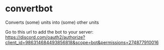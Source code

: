 # convertbot

Converts (some) units into (some) other units

Go to this url to add the bot to your server:
https://discord.com/oauth2/authorize?client_id=986314684493856818&scope=bot&permissions=274877910016
